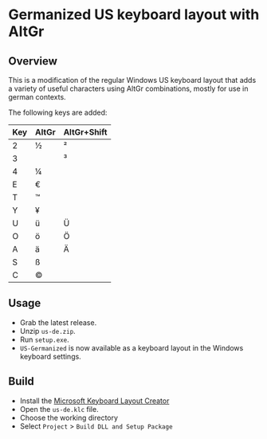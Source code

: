 # Germanized US keyboard layout with AltGr

## Overview

This is a modification of the regular Windows US keyboard layout that adds a variety of useful characters using AltGr combinations, mostly for use in german contexts.

The following keys are added:

| Key | AltGr | AltGr+Shift |
| --- | ----- | ----------- |
| 2   | ½     | ²           |
| 3   |       | ³           |
| 4   | ¼     |             |
| E   | €     |             |
| T   | ™     |             |
| Y   | ¥     |             |
| U   | ü     | Ü           |
| O   | ö     | Ö           |
| A   | ä     | Ä           |
| S   | ß     |             |
| C   | ©     |             |

## Usage

* Grab the latest release.
* Unzip `us-de.zip`.
* Run `setup.exe`.
* `US-Germanized` is now available as a keyboard layout in the Windows keyboard settings.

## Build

* Install the [Microsoft Keyboard Layout Creator](https://www.microsoft.com/en-us/download/details.aspx?id=22339)
* Open the `us-de.klc` file.
* Choose the working directory
* Select `Project` > `Build DLL and Setup Package`
